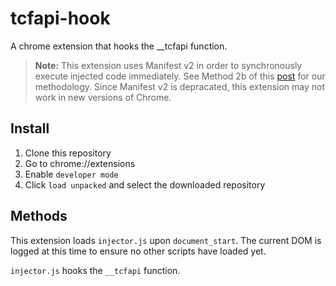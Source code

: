 # tcfapi-hook

A chrome extension that hooks the __tcfapi function.

> **Note:** This extension uses Manifest v2 in order to synchronously execute injected code immediately. See Method 2b of this [post](https://stackoverflow.com/a/9517879/) for our methodology. Since Manifest v2 is depracated, this extension may not work in new versions of Chrome.

## Install

1. Clone this repository
2. Go to chrome://extensions
3. Enable `developer mode`
4. Click `load unpacked` and select the downloaded repository

## Methods

This extension loads `injector.js` upon `document_start`. The current DOM is logged at this time to ensure no other scripts have loaded yet.

`injector.js` hooks the `__tcfapi` function.

